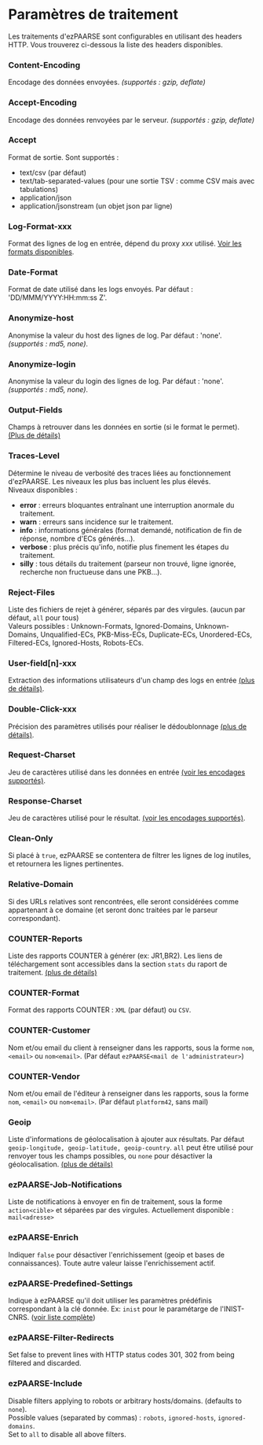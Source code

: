 # Paramètres de traitement #

Les traitements d'ezPAARSE sont configurables en utilisant des headers HTTP. Vous trouverez ci-dessous la liste des headers disponibles.


### Content-Encoding ###
Encodage des données envoyées. *(supportés : gzip, deflate)*  

### Accept-Encoding ###
Encodage des données renvoyées par le serveur. *(supportés : gzip, deflate)*  

### Accept ###
Format de sortie. Sont supportés :  
  - text/csv (par défaut)
  - text/tab-separated-values (pour une sortie TSV : comme CSV mais avec tabulations)
  - application/json
  - application/jsonstream (un objet json par ligne)

### Log-Format-xxx ###
Format des lignes de log en entrée, dépend du proxy *xxx* utilisé. [Voir les formats disponibles](./formats.html).

### Date-Format ###
Format de date utilisé dans les logs envoyés. Par défaut : 'DD/MMM/YYYY:HH:mm:ss Z'.  

### Anonymize-host ###
Anonymise la valeur du host des lignes de log. Par défaut : 'none'. *(supportés : md5, none)*.  

### Anonymize-login ###
Anonymise la valeur du login des lignes de log. Par défaut : 'none'. *(supportés : md5, none)*.  

### Output-Fields ###
Champs à retrouver dans les données en sortie (si le format le permet). [(Plus de détails)](./outputfields.html)  

### Traces-Level ###
Détermine le niveau de verbosité des traces liées au fonctionnement d'ezPAARSE. Les niveaux les plus bas incluent les plus élevés.  
Niveaux disponibles :
  - **error** : erreurs bloquantes entraînant une interruption anormale du traitement.  
  - **warn** : erreurs sans incidence sur le traitement.  
  - **info** : informations générales (format demandé, notification de fin de réponse, nombre d'ECs générés...).  
  - **verbose** : plus précis qu'info, notifie plus finement les étapes du traitement.  
  - **silly** : tous détails du traitement (parseur non trouvé, ligne ignorée, recherche non fructueuse dans une PKB...).  


### Reject-Files ###
Liste des fichiers de rejet à générer, séparés par des virgules. (aucun par défaut, `all` pour tous)  
Valeurs possibles : Unknown-Formats, Ignored-Domains, Unknown-Domains, Unqualified-ECs, PKB-Miss-ECs, Duplicate-ECs, Unordered-ECs, Filtered-ECs, Ignored-Hosts, Robots-ECs.

### User-field[n]-xxx ###
Extraction des informations utilisateurs d'un champ des logs en entrée [(plus de détails)](./userfields.html).  

### Double-Click-xxx ###
Précision des paramètres utilisés pour réaliser le dédoublonnage [(plus de détails)](./doubleclick.html).  

### Request-Charset ###
Jeu de caractères utilisé dans les données en entrée [(voir les encodages supportés)](https://github.com/ashtuchkin/iconv-lite#supported-encodings).  

### Response-Charset ###
Jeu de caractères utilisé pour le résultat. [(voir les encodages supportés)](https://github.com/ashtuchkin/iconv-lite#supported-encodings).  

### Clean-Only ###
Si placé à `true`, ezPAARSE se contentera de filtrer les lignes de log inutiles, et retournera les lignes pertinentes.  

### Relative-Domain ###
Si des URLs relatives sont rencontrées, elle seront considérées comme appartenant à ce domaine (et seront donc traitées par le parseur correspondant).  

### COUNTER-Reports ###
Liste des rapports COUNTER à générer (ex: JR1,BR2). Les liens de téléchargement sont accessibles dans la section `stats` du raport de traitement. [(plus de détails)](./counter.html) 

### COUNTER-Format ###
Format des rapports COUNTER : `XML` (par défaut) ou `CSV`.  

### COUNTER-Customer ###
Nom et/ou email du client à renseigner dans les rapports, sous la forme `nom`, `<email>` ou `nom<email>`. (Par défaut `ezPAARSE<mail de l'administrateur>`)  

### COUNTER-Vendor ###
Nom et/ou email de l'éditeur à renseigner dans les rapports, sous la forme `nom`, `<email>` ou `nom<email>`. (Par défaut `platform42`, sans mail)  

### Geoip ###
Liste d'informations de géolocalisation à ajouter aux résultats. Par défaut `geoip-longitude, geoip-latitude, geoip-country`. `all` peut être utilisé pour renvoyer tous les champs possibles, ou `none` pour désactiver la géolocalisation. [(plus de détails)](./geolocalisation.html)

### ezPAARSE-Job-Notifications ###
Liste de notifications à envoyer en fin de traitement, sous la forme `action<cible>` et séparées par des virgules. Actuellement disponible : `mail<adresse>`

### ezPAARSE-Enrich ###
Indiquer `false` pour désactiver l'enrichissement (geoip et bases de connaissances). Toute autre valeur laisse l'enrichissement actif.

### ezPAARSE-Predefined-Settings ###
Indique à ezPAARSE qu'il doit utiliser les paramètres prédéfinis correspondant à la clé donnée. Ex: `inist` pour le paramétarge de l'INIST-CNRS. ([voir liste complète](/info/predefined-settings))

### ezPAARSE-Filter-Redirects ###
Set false to prevent lines with HTTP status codes 301, 302 from being filtered and discarded.

### ezPAARSE-Include ###
Disable filters applying to robots or arbitrary hosts/domains. (defaults to `none`).  
Possible values (separated by commas) : `robots`, `ignored-hosts`, `ignored-domains`.  
Set to `all` to disable all above filters.
